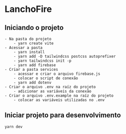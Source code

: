 # LanchoFire

## Iniciando o projeto
    - Na pasta do projeto
        - yarn create vite
    - Acessar a pasta
        - yarn install
        - yarn add -D tailwindcss postcss autoprefixer
        - yarn tailwindcss init -p
        - yarn add firebase
    - Criar a pasta services
        - acessar e criar o arquivo firebase.js
        - colocar o script de conexão
        - yarn add dotenv
    - Criar o arquivo .env na raíz do projeto
        - adicionar as variáveis da conexão 
    - Criar o arquivo .env.example na raíz do projeto
        - colocar as variáveis utilizadas no .env

## Iniciar projeto para desenvolvimento 
    yarn dev